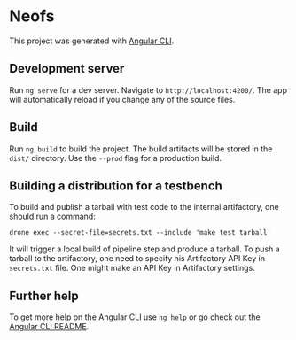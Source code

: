 # Neofs

This project was generated with [Angular CLI](https://github.com/angular/angular-cli).

## Development server

Run `ng serve` for a dev server. Navigate to `http://localhost:4200/`. The app will automatically reload if you change any of the source files.

## Build

Run `ng build` to build the project. The build artifacts will be stored in the `dist/` directory. Use the `--prod` flag for a production build.

## Building a distribution for a testbench

To build and publish a tarball with test code to the internal artifactory,
one should run a command:
```
drone exec --secret-file=secrets.txt --include 'make test tarball'
```
It will trigger a local build of pipeline step and produce a tarball.
To push a tarball to the artifactory, one need to specify his Artifactory
API Key in `secrets.txt` file. One might make an API Key in Artifactory
settings.

## Further help

To get more help on the Angular CLI use `ng help` or go check out the [Angular CLI README](https://github.com/angular/angular-cli/blob/master/README.md).
